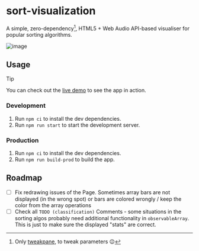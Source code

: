 # sort-visualization

A simple, zero-dependency[^1], HTML5 + Web Audio API-based visualiser for popular sorting algorithms.

![image](https://github.com/user-attachments/assets/ca28c174-b8dc-420e-9241-b58ce6c4e47a)

## Usage

> [!TIP]
> You can check out the [live demo](https://shoedler.github.io/) to see the app in action.

### Development

1. Run `npm ci` to install the dev dependencies.
2. Run `npm run start` to start the development server.

### Production

1. Run `npm ci` to install the dev dependencies.
2. Run `npm run build-prod` to build the app.

## Roadmap

- [ ] Fix redrawing issues of the Page. Sometimes array bars are not displayed (in the wrong spot) or bars are colored wrongly / keep the color from the array operations
- [ ] Check all `TODO (classification)` Comments - some situations in the sorting algos probably need additional functionality in `observableArray`. This is just to make sure the displayed "stats" are correct.

[^1]: Only [tweakpane](https://github.com/cocopon/tweakpane), to tweak parameters 😉
